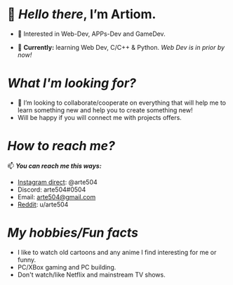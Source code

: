 # 👋 ***Hello there***, I’m Artiom.

- 👀 Interested in Web-Dev, APPs-Dev and GameDev.

- 📓 **Currently:** learning Web Dev, C/C++ & Python. *Web Dev is in prior by now!*

# ***What I'm looking for?***

- 💞️ I’m looking to collaborate/cooperate on everything that will help me to learn something new and help you to create something new!
- Will be happy if you will connect me with projects offers.    

# ***How to reach me?***

📫 ***You can reach me this ways:***
- [Instagram direct](https://www.instagram.com/arte504/): @arte504
- Discord: arte504#0504
- Email: arte504@gmail.com
- [Reddit](https://www.reddit.com/user/arte504): u/arte504

# ***My hobbies/Fun facts***

- I like to watch old cartoons and any anime I find interesting for me or funny.
- PC/XBox gaming and PC building.
- Don't watch/like Netflix and mainstream TV shows.
